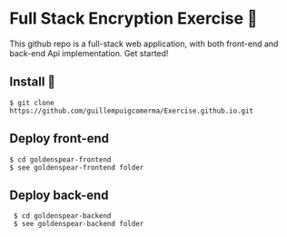 # Full Stack Encryption Exercise :closed_lock_with_key:

This github repo is a full-stack web application, with both front-end and back-end Api implementation. Get started!


## Install :wrench:

    $ git clone https://github.com/guillempuigcomerma/Exercise.github.io.git
 
 ## Deploy front-end
    
    $ cd goldenspear-frontend
    $ see goldenspear-frontend folder
 
 ## Deploy back-end
 
     $ cd goldenspear-backend
     $ see goldenspear-backend folder
